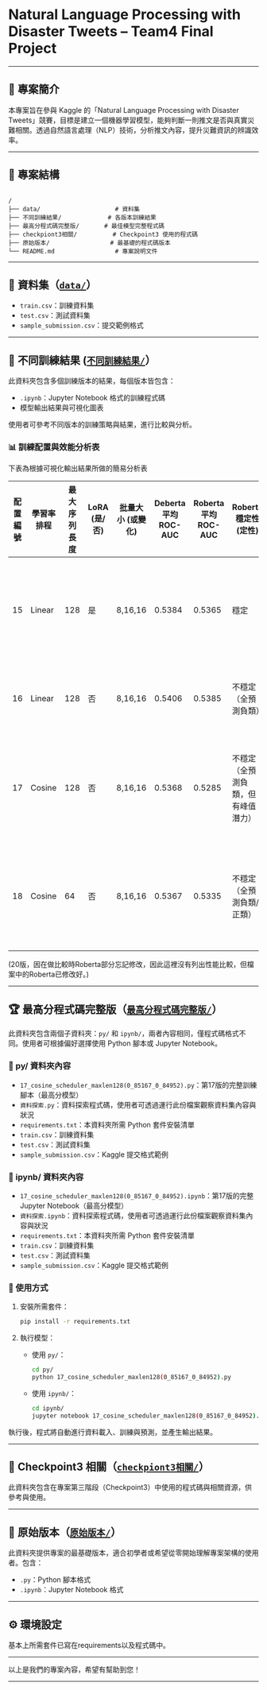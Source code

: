 # Natural Language Processing with Disaster Tweets –  Team4 Final Project


---

## 🧠 專案簡介

本專案旨在參與 Kaggle 的「Natural Language Processing with Disaster Tweets」競賽，目標是建立一個機器學習模型，能夠判斷一則推文是否與真實災難相關。透過自然語言處理（NLP）技術，分析推文內容，提升災難資訊的辨識效率。

---

## 📁 專案結構

```

/
├── data/                     # 資料集
├── 不同訓練結果/             # 各版本訓練結果
├── 最高分程式碼完整版/       # 最佳模型完整程式碼
├── checkpiont3相關/          # Checkpoint3 使用的程式碼
├── 原始版本/                 # 最基礎的程式碼版本
└── README.md                 # 專案說明文件

````

---

## 📂 資料集（[`data/`](https://github.com/Ting-liu0103/Natural-Language-Processing-with-Disaster-Tweets-team4-finalproject/tree/main/data)）

- `train.csv`：訓練資料集
- `test.csv`：測試資料集
- `sample_submission.csv`：提交範例格式

---

## 🧪 不同訓練結果 ([`不同訓練結果/`](https://github.com/Ting-liu0103/Natural-Language-Processing-with-Disaster-Tweets-team4-finalproject/tree/main/%E4%B8%8D%E5%90%8C%E8%A8%93%E7%B7%B4%E7%B5%90%E6%9E%9C)）

此資料夾包含多個訓練版本的結果，每個版本皆包含：

- `.ipynb`：Jupyter Notebook 格式的訓練程式碼
- 模型輸出結果與可視化圖表

使用者可參考不同版本的訓練策略與結果，進行比較與分析。


### 📊 訓練配置與效能分析表
下表為根據可視化輸出結果所做的簡易分析表

| 配置編號 | 學習率排程 | 最大序列長度 | LoRA (是/否) | 批量大小 (或變化) | Deberta 平均 ROC-AUC | Roberta 平均 ROC-AUC | Roberta 穩定性 (定性)                     | 分析結果                                                                 |
|----------|-------------|----------------|----------------|------------------------|------------------------|-------------------------|------------------------------------------|---------------------------------------------------------------------------|
| 15       | Linear      | 128            | 是             | 8,16,16               | 0.5384                 | 0.5365                  | 穩定                                     | LoRA 顯著提升 Roberta 穩定性，避免災難性失敗。                          |
| 16       | Linear      | 128            | 否             | 8,16,16               | 0.5406                 | 0.5385                  | 不穩定（全預測負類）                     | Roberta 在無 LoRA 時出現災難性失敗。                                     |
| 17       | Cosine      | 128            | 否             | 8,16,16               | 0.5368                 | 0.5285                  | 不穩定（全預測負類，但有峰值潛力）       | Roberta 表現兩極化，部分折疊效能最高，部分完全失效。                    |
| 18       | Cosine      | 64             | 否             | 8,16,16               | 0.5367                 | 0.5335                  | 不穩定（全預測負類/正類）                | 較短序列長度未提升效能，Roberta 出現更多樣的失敗模式。                  |
(20版，因在做比較時Roberta部分忘記修改，因此這裡沒有列出性能比較，但檔案中的Roberta已修改好。)

---


## 🏆 最高分程式碼完整版（[`最高分程式碼完整版/`](https://github.com/Ting-liu0103/Natural-Language-Processing-with-Disaster-Tweets-team4-finalproject/tree/main/%E6%9C%80%E9%AB%98%E5%88%86%E7%A8%8B%E5%BC%8F%E7%A2%BC%E5%AE%8C%E6%95%B4%E7%89%88)）

此資料夾包含兩個子資料夾：`py/` 和 `ipynb/`，兩者內容相同，僅程式碼格式不同。使用者可根據偏好選擇使用 Python 腳本或 Jupyter Notebook。

### 📂 py/ 資料夾內容

* `17_cosine_scheduler_maxlen128(0_85167_0_84952).py`：第17版的完整訓練腳本（最高分模型）
* `資料探索.py`：資料探索程式碼，使用者可透過運行此份檔案觀察資料集內容與狀況
* `requirements.txt`：本資料夾所需 Python 套件安裝清單
* `train.csv`：訓練資料集
* `test.csv`：測試資料集
* `sample_submission.csv`：Kaggle 提交格式範例

### 📂 ipynb/ 資料夾內容

* `17_cosine_scheduler_maxlen128(0_85167_0_84952).ipynb`：第17版的完整 Jupyter Notebook（最高分模型）
* `資料探索.ipynb`：資料探索程式碼，使用者可透過運行此份檔案觀察資料集內容與狀況
* `requirements.txt`：本資料夾所需 Python 套件安裝清單
* `train.csv`：訓練資料集
* `test.csv`：測試資料集
* `sample_submission.csv`：Kaggle 提交格式範例

### 🚀 使用方式

1. 安裝所需套件：

   ```bash
   pip install -r requirements.txt
   ```

2. 執行模型：

   * 使用 `py/`：

     ```bash
     cd py/
     python 17_cosine_scheduler_maxlen128(0_85167_0_84952).py
     ```

   * 使用 `ipynb/`：

     ```bash
     cd ipynb/
     jupyter notebook 17_cosine_scheduler_maxlen128(0_85167_0_84952).ipynb
     ```

執行後，程式將自動進行資料載入、訓練與預測，並產生輸出結果。


---

## 🔁 Checkpoint3 相關（[`checkpiont3相關/`](https://github.com/Ting-liu0103/Natural-Language-Processing-with-Disaster-Tweets-team4-finalproject/tree/main/checkpiont3%E7%9B%B8%E9%97%9C)）

此資料夾包含在專案第三階段（Checkpoint3）中使用的程式碼與相關資源，供參考與使用。

---

## 🧱 原始版本（[`原始版本/`](https://github.com/Ting-liu0103/Natural-Language-Processing-with-Disaster-Tweets-team4-finalproject/tree/main/%E5%8E%9F%E5%A7%8B%E7%89%88%E6%9C%AC)）

此資料夾提供專案的最基礎版本，適合初學者或希望從零開始理解專案架構的使用者。包含：

* `.py`：Python 腳本格式
* `.ipynb`：Jupyter Notebook 格式

---

## ⚙️ 環境設定

基本上所需套件已寫在requirements以及程式碼中。



---


以上是我們的專案內容，希望有幫助到您！

---
